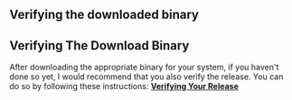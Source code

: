 ## Verifying the downloaded binary

<h2 class="text-2xl pb-4 text-[#f7931a] font-semibold">Verifying The Download Binary</h2>

After downloading the appropriate binary for your system, if you haven't done so yet, 
I would recommend that you also verify the release. You can do so by following these instructions: 
**<a class="text-[#8cb4ff] underline-offset-auto" href="https://sparrowwallet.com/download/#earlier-releases" target="_blank" rel="noopener noreferrer">Verifying Your Release<a>**

